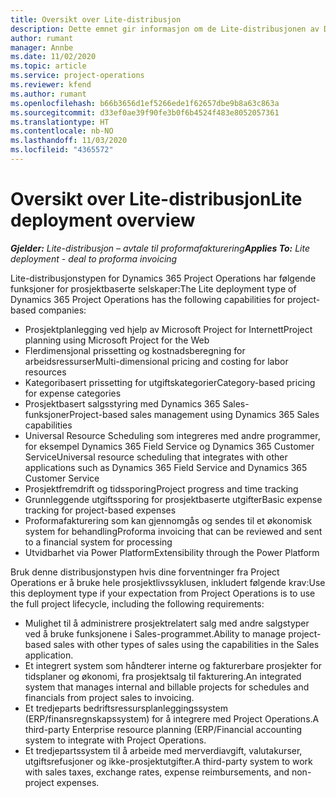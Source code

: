 ```yaml
---
title: Oversikt over Lite-distribusjon
description: Dette emnet gir informasjon om de Lite-distribusjonen av Dynamics 365 Project Operations.
author: rumant
manager: Annbe
ms.date: 11/02/2020
ms.topic: article
ms.service: project-operations
ms.reviewer: kfend
ms.author: rumant
ms.openlocfilehash: b66b3656d1ef5266ede1f62657dbe9b8a63c863a
ms.sourcegitcommit: d33ef0ae39f90fe3b0f6b4524f483e8052057361
ms.translationtype: HT
ms.contentlocale: nb-NO
ms.lasthandoff: 11/03/2020
ms.locfileid: "4365572"
---
```

# <a name="lite-deployment-overview"></a><span data-ttu-id="73996-103">Oversikt over Lite-distribusjon</span><span class="sxs-lookup"><span data-stu-id="73996-103">Lite deployment overview</span></span>

<span data-ttu-id="73996-104">_**Gjelder:** Lite-distribusjon – avtale til proformafakturering_</span><span class="sxs-lookup"><span data-stu-id="73996-104">_**Applies To:** Lite deployment - deal to proforma invoicing_</span></span>

<span data-ttu-id="73996-105">Lite-distribusjonstypen for Dynamics 365 Project Operations har følgende funksjoner for prosjektbaserte selskaper:</span><span class="sxs-lookup"><span data-stu-id="73996-105">The Lite deployment type of Dynamics 365 Project Operations has the following capabilities for project-based companies:</span></span>

- <span data-ttu-id="73996-106">Prosjektplanlegging ved hjelp av Microsoft Project for Internett</span><span class="sxs-lookup"><span data-stu-id="73996-106">Project planning using Microsoft Project for the Web</span></span>
- <span data-ttu-id="73996-107">Flerdimensjonal prissetting og kostnadsberegning for arbeidsressurser</span><span class="sxs-lookup"><span data-stu-id="73996-107">Multi-dimensional pricing and costing for labor resources</span></span>
- <span data-ttu-id="73996-108">Kategoribasert prissetting for utgiftskategorier</span><span class="sxs-lookup"><span data-stu-id="73996-108">Category-based pricing for expense categories</span></span>
- <span data-ttu-id="73996-109">Prosjektbasert salgsstyring med Dynamics 365 Sales-funksjoner</span><span class="sxs-lookup"><span data-stu-id="73996-109">Project-based sales management using Dynamics 365 Sales capabilities</span></span>
- <span data-ttu-id="73996-110">Universal Resource Scheduling som integreres med andre programmer, for eksempel Dynamics 365 Field Service og Dynamics 365 Customer Service</span><span class="sxs-lookup"><span data-stu-id="73996-110">Universal resource scheduling that integrates with other applications such as Dynamics 365 Field Service and Dynamics 365 Customer Service</span></span>
- <span data-ttu-id="73996-111">Prosjektfremdrift og tidssporing</span><span class="sxs-lookup"><span data-stu-id="73996-111">Project progress and time tracking</span></span>
- <span data-ttu-id="73996-112">Grunnleggende utgiftssporing for prosjektbaserte utgifter</span><span class="sxs-lookup"><span data-stu-id="73996-112">Basic expense tracking for project-based expenses</span></span>
- <span data-ttu-id="73996-113">Proformafakturering som kan gjennomgås og sendes til et økonomisk system for behandling</span><span class="sxs-lookup"><span data-stu-id="73996-113">Proforma invoicing that can be reviewed and sent to a financial system for processing</span></span>
- <span data-ttu-id="73996-114">Utvidbarhet via Power Platform</span><span class="sxs-lookup"><span data-stu-id="73996-114">Extensibility through the Power Platform</span></span>

<span data-ttu-id="73996-115">Bruk denne distribusjonstypen hvis dine forventninger fra Project Operations er å bruke hele prosjektlivssyklusen, inkludert følgende krav:</span><span class="sxs-lookup"><span data-stu-id="73996-115">Use this deployment type if your expectation from Project Operations is to use the full project lifecycle, including the following requirements:</span></span>

- <span data-ttu-id="73996-116">Mulighet til å administrere prosjektrelatert salg med andre salgstyper ved å bruke funksjonene i Sales-programmet.</span><span class="sxs-lookup"><span data-stu-id="73996-116">Ability to manage project-based sales with other types of sales using the capabilities in the Sales application.</span></span>
- <span data-ttu-id="73996-117">Et integrert system som håndterer interne og fakturerbare prosjekter for tidsplaner og økonomi, fra prosjektsalg til fakturering.</span><span class="sxs-lookup"><span data-stu-id="73996-117">An integrated system that manages internal and billable projects for schedules and financials from project sales to invoicing.</span></span>
- <span data-ttu-id="73996-118">Et tredjeparts bedriftsressursplanleggingssystem (ERP/finansregnskapssystem) for å integrere med Project Operations.</span><span class="sxs-lookup"><span data-stu-id="73996-118">A third-party Enterprise resource planning (ERP/Financial accounting system to integrate with Project Operations.</span></span>
- <span data-ttu-id="73996-119">Et tredjepartssystem til å arbeide med merverdiavgift, valutakurser, utgiftsrefusjoner og ikke-prosjektutgifter.</span><span class="sxs-lookup"><span data-stu-id="73996-119">A third-party system to work with sales taxes, exchange rates, expense reimbursements, and non-project expenses.</span></span>
